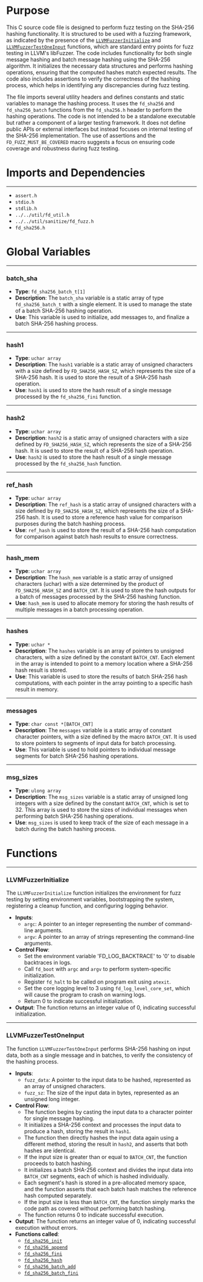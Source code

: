 # Purpose
This C source code file is designed to perform fuzz testing on the SHA-256 hashing functionality. It is structured to be used with a fuzzing framework, as indicated by the presence of the [`LLVMFuzzerInitialize`](#LLVMFuzzerInitialize) and [`LLVMFuzzerTestOneInput`](#LLVMFuzzerTestOneInput) functions, which are standard entry points for fuzz testing in LLVM's libFuzzer. The code includes functionality for both single message hashing and batch message hashing using the SHA-256 algorithm. It initializes the necessary data structures and performs hashing operations, ensuring that the computed hashes match expected results. The code also includes assertions to verify the correctness of the hashing process, which helps in identifying any discrepancies during fuzz testing.

The file imports several utility headers and defines constants and static variables to manage the hashing process. It uses the `fd_sha256` and `fd_sha256_batch` functions from the `fd_sha256.h` header to perform the hashing operations. The code is not intended to be a standalone executable but rather a component of a larger testing framework. It does not define public APIs or external interfaces but instead focuses on internal testing of the SHA-256 implementation. The use of assertions and the `FD_FUZZ_MUST_BE_COVERED` macro suggests a focus on ensuring code coverage and robustness during fuzz testing.
# Imports and Dependencies

---
- `assert.h`
- `stdio.h`
- `stdlib.h`
- `../../util/fd_util.h`
- `../../util/sanitize/fd_fuzz.h`
- `fd_sha256.h`


# Global Variables

---
### batch\_sha
- **Type**: `fd_sha256_batch_t[1]`
- **Description**: The `batch_sha` variable is a static array of type `fd_sha256_batch_t` with a single element. It is used to manage the state of a batch SHA-256 hashing operation.
- **Use**: This variable is used to initialize, add messages to, and finalize a batch SHA-256 hashing process.


---
### hash1
- **Type**: `uchar array`
- **Description**: The `hash1` variable is a static array of unsigned characters with a size defined by `FD_SHA256_HASH_SZ`, which represents the size of a SHA-256 hash. It is used to store the result of a SHA-256 hash operation.
- **Use**: `hash1` is used to store the hash result of a single message processed by the `fd_sha256_fini` function.


---
### hash2
- **Type**: `uchar array`
- **Description**: `hash2` is a static array of unsigned characters with a size defined by `FD_SHA256_HASH_SZ`, which represents the size of a SHA-256 hash. It is used to store the result of a SHA-256 hash operation.
- **Use**: `hash2` is used to store the hash result of a single message processed by the `fd_sha256_hash` function.


---
### ref\_hash
- **Type**: `uchar array`
- **Description**: The `ref_hash` is a static array of unsigned characters with a size defined by `FD_SHA256_HASH_SZ`, which represents the size of a SHA-256 hash. It is used to store a reference hash value for comparison purposes during the batch hashing process.
- **Use**: `ref_hash` is used to store the result of a SHA-256 hash computation for comparison against batch hash results to ensure correctness.


---
### hash\_mem
- **Type**: `uchar array`
- **Description**: The `hash_mem` variable is a static array of unsigned characters (uchar) with a size determined by the product of `FD_SHA256_HASH_SZ` and `BATCH_CNT`. It is used to store the hash outputs for a batch of messages processed by the SHA-256 hashing function.
- **Use**: `hash_mem` is used to allocate memory for storing the hash results of multiple messages in a batch processing operation.


---
### hashes
- **Type**: `uchar *`
- **Description**: The `hashes` variable is an array of pointers to unsigned characters, with a size defined by the constant `BATCH_CNT`. Each element in the array is intended to point to a memory location where a SHA-256 hash result is stored.
- **Use**: This variable is used to store the results of batch SHA-256 hash computations, with each pointer in the array pointing to a specific hash result in memory.


---
### messages
- **Type**: `char const *[BATCH_CNT]`
- **Description**: The `messages` variable is a static array of constant character pointers, with a size defined by the macro `BATCH_CNT`. It is used to store pointers to segments of input data for batch processing.
- **Use**: This variable is used to hold pointers to individual message segments for batch SHA-256 hashing operations.


---
### msg\_sizes
- **Type**: `ulong array`
- **Description**: The `msg_sizes` variable is a static array of unsigned long integers with a size defined by the constant `BATCH_CNT`, which is set to 32. This array is used to store the sizes of individual messages when performing batch SHA-256 hashing operations.
- **Use**: `msg_sizes` is used to keep track of the size of each message in a batch during the batch hashing process.


# Functions

---
### LLVMFuzzerInitialize<!-- {{#callable:LLVMFuzzerInitialize}} -->
The `LLVMFuzzerInitialize` function initializes the environment for fuzz testing by setting environment variables, bootstrapping the system, registering a cleanup function, and configuring logging behavior.
- **Inputs**:
    - `argc`: A pointer to an integer representing the number of command-line arguments.
    - `argv`: A pointer to an array of strings representing the command-line arguments.
- **Control Flow**:
    - Set the environment variable 'FD_LOG_BACKTRACE' to '0' to disable backtraces in logs.
    - Call `fd_boot` with `argc` and `argv` to perform system-specific initialization.
    - Register `fd_halt` to be called on program exit using `atexit`.
    - Set the core logging level to 3 using `fd_log_level_core_set`, which will cause the program to crash on warning logs.
    - Return 0 to indicate successful initialization.
- **Output**: The function returns an integer value of 0, indicating successful initialization.


---
### LLVMFuzzerTestOneInput<!-- {{#callable:LLVMFuzzerTestOneInput}} -->
The function `LLVMFuzzerTestOneInput` performs SHA-256 hashing on input data, both as a single message and in batches, to verify the consistency of the hashing process.
- **Inputs**:
    - `fuzz_data`: A pointer to the input data to be hashed, represented as an array of unsigned characters.
    - `fuzz_sz`: The size of the input data in bytes, represented as an unsigned long integer.
- **Control Flow**:
    - The function begins by casting the input data to a character pointer for single message hashing.
    - It initializes a SHA-256 context and processes the input data to produce a hash, storing the result in `hash1`.
    - The function then directly hashes the input data again using a different method, storing the result in `hash2`, and asserts that both hashes are identical.
    - If the input size is greater than or equal to `BATCH_CNT`, the function proceeds to batch hashing.
    - It initializes a batch SHA-256 context and divides the input data into `BATCH_CNT` segments, each of which is hashed individually.
    - Each segment's hash is stored in a pre-allocated memory space, and the function asserts that each batch hash matches the reference hash computed separately.
    - If the input size is less than `BATCH_CNT`, the function simply marks the code path as covered without performing batch hashing.
    - The function returns 0 to indicate successful execution.
- **Output**: The function returns an integer value of 0, indicating successful execution without errors.
- **Functions called**:
    - [`fd_sha256_init`](fd_sha256.c.driver.md#fd_sha256_init)
    - [`fd_sha256_append`](fd_sha256.c.driver.md#fd_sha256_append)
    - [`fd_sha256_fini`](fd_sha256.c.driver.md#fd_sha256_fini)
    - [`fd_sha256_hash`](fd_sha256.c.driver.md#fd_sha256_hash)
    - [`fd_sha256_batch_add`](fd_sha256.h.driver.md#fd_sha256_batch_add)
    - [`fd_sha256_batch_fini`](fd_sha256.h.driver.md#fd_sha256_batch_fini)


